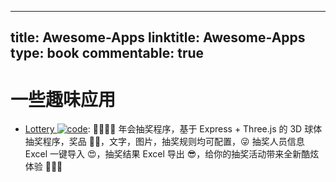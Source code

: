 
---
title: Awesome-Apps
linktitle: Awesome-Apps
type: book
commentable: true
---

# 一些趣味应用

- [Lottery ![code](https://ng-tech.icu/assets/code.svg)](https://github.com/moshang-xc/lottery): 🎉🌟✨🎈 年会抽奖程序，基于 Express + Three.js 的 3D 球体抽奖程序，奖品 🧧🎁，文字，图片，抽奖规则均可配置，😜 抽奖人员信息 Excel 一键导入 😍，抽奖结果 Excel 导出 😎，给你的抽奖活动带来全新酷炫体验 🚀🚀🚀

    